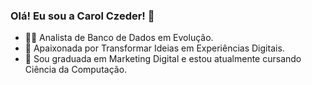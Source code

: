 ### Olá! Eu sou a Carol Czeder! 🧏

- 👩‍💻 Analista de Banco de Dados em Evolução.
- 🎯 Apaixonada por Transformar Ideias em Experiências Digitais.
- 🔭 Sou graduada em Marketing Digital e estou atualmente cursando Ciência da Computação.
